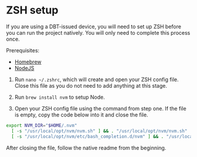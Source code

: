 # ZSH setup

If you are using a DBT-issued device, you will need to set up ZSH before you can run the project natively. You will only need to complete this process once.

Prerequisites:
- [Homebrew](https://brew.sh)
- [NodeJS](https://nodejs.org/en/download/)

1. Run `nano ~/.zshrc`, which will create and open your ZSH config file. Close this file as you do not need to add anything at this stage.

2. Run `brew install nvm` to setup Node.

3. Open your ZSH config file using the command from step one. If the file is empty, copy the code below into it and close the file.

```bash
export NVM_DIR="$HOME/.nvm"
  [ -s "/usr/local/opt/nvm/nvm.sh" ] && . "/usr/local/opt/nvm/nvm.sh"  # This loads nvm
  [ -s "/usr/local/opt/nvm/etc/bash_completion.d/nvm" ] && . "/usr/local/opt/nvm/etc/bash_completion.d/nvm"  # This loads nvm bash_completion
```

After closing the file, follow the native readme from the beginning.
